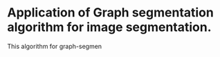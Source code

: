 # Application of Graph segmentation algorithm for image segmentation.

This algorithm for graph-segmen